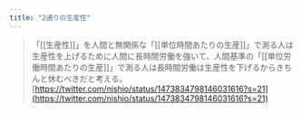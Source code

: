 ```yaml
---
title: "2通りの生産性"
---
```


> 「[[生産性]]」を人間と無関係な「[[単位時間あたりの生産]]」で測る人は生産性を上げるために人間に長時間労働を強いて、人間基準の「[[単位労働時間あたりの生産]]」で測る人は長時間労働は生産性を下げるからきちんと休むべきだと考える。
[https://twitter.com/nishio/status/1473834798146031616?s=21](https://twitter.com/nishio/status/1473834798146031616?s=21)
